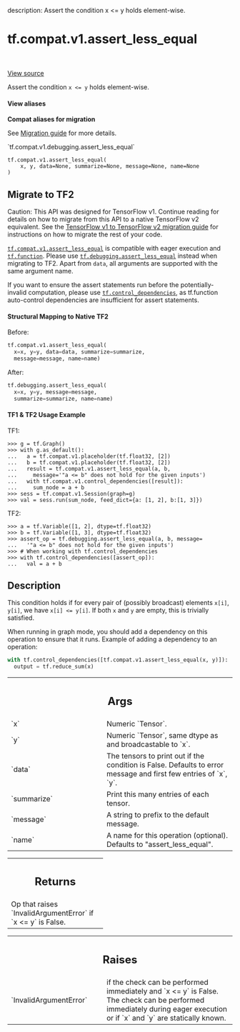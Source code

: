description: Assert the condition x <= y holds element-wise.

<div itemscope itemtype="http://developers.google.com/ReferenceObject">
<meta itemprop="name" content="tf.compat.v1.assert_less_equal" />
<meta itemprop="path" content="Stable" />
</div>

# tf.compat.v1.assert_less_equal

<!-- Insert buttons and diff -->

<table class="tfo-notebook-buttons tfo-api nocontent" align="left">

</table>

<a target="_blank" href="/code/stable/tensorflow/python/ops/check_ops.py">View source</a>



Assert the condition `x <= y` holds element-wise.

<section class="expandable">
  <h4 class="showalways">View aliases</h4>
  <p>
<b>Compat aliases for migration</b>
<p>See
<a href="https://www.tensorflow.org/guide/migrate">Migration guide</a> for
more details.</p>
<p>`tf.compat.v1.debugging.assert_less_equal`</p>
</p>
</section>

<pre class="devsite-click-to-copy prettyprint lang-py tfo-signature-link">
<code>tf.compat.v1.assert_less_equal(
    x, y, data=None, summarize=None, message=None, name=None
)
</code></pre>





 <section><devsite-expandable expanded>
 <h2 class="showalways">Migrate to TF2</h2>

Caution: This API was designed for TensorFlow v1.
Continue reading for details on how to migrate from this API to a native
TensorFlow v2 equivalent. See the
[TensorFlow v1 to TensorFlow v2 migration guide](https://www.tensorflow.org/guide/migrate)
for instructions on how to migrate the rest of your code.

<a href="../../../tf/compat/v1/assert_less_equal.md"><code>tf.compat.v1.assert_less_equal</code></a> is compatible with eager execution and
<a href="../../../tf/function.md"><code>tf.function</code></a>.
Please use <a href="../../../tf/debugging/assert_less_equal.md"><code>tf.debugging.assert_less_equal</code></a> instead when migrating to TF2. Apart
from `data`, all arguments are supported with the same argument name.

If you want to ensure the assert statements run before the
potentially-invalid computation, please use <a href="../../../tf/control_dependencies.md"><code>tf.control_dependencies</code></a>,
as tf.function auto-control dependencies are insufficient for assert
statements.

#### Structural Mapping to Native TF2

Before:

```python
tf.compat.v1.assert_less_equal(
  x=x, y=y, data=data, summarize=summarize,
  message=message, name=name)
```

After:

```python
tf.debugging.assert_less_equal(
  x=x, y=y, message=message,
  summarize=summarize, name=name)
```

#### TF1 & TF2 Usage Example

TF1:

```
>>> g = tf.Graph()
>>> with g.as_default():
...   a = tf.compat.v1.placeholder(tf.float32, [2])
...   b = tf.compat.v1.placeholder(tf.float32, [2])
...   result = tf.compat.v1.assert_less_equal(a, b,
...     message='"a <= b" does not hold for the given inputs')
...   with tf.compat.v1.control_dependencies([result]):
...     sum_node = a + b
>>> sess = tf.compat.v1.Session(graph=g)
>>> val = sess.run(sum_node, feed_dict={a: [1, 2], b:[1, 3]})
```


TF2:

```
>>> a = tf.Variable([1, 2], dtype=tf.float32)
>>> b = tf.Variable([1, 3], dtype=tf.float32)
>>> assert_op = tf.debugging.assert_less_equal(a, b, message=
...   '"a <= b" does not hold for the given inputs')
>>> # When working with tf.control_dependencies
>>> with tf.control_dependencies([assert_op]):
...   val = a + b
```



 </aside></devsite-expandable></section>

<h2>Description</h2>

<!-- Placeholder for "Used in" -->

This condition holds if for every pair of (possibly broadcast) elements
`x[i]`, `y[i]`, we have `x[i] <= y[i]`.
If both `x` and `y` are empty, this is trivially satisfied.

When running in graph mode, you should add a dependency on this operation
to ensure that it runs. Example of adding a dependency to an operation:

```python
with tf.control_dependencies([tf.compat.v1.assert_less_equal(x, y)]):
  output = tf.reduce_sum(x)
```

<!-- Tabular view -->
 <table class="responsive fixed orange">
<colgroup><col width="214px"><col></colgroup>
<tr><th colspan="2"><h2 class="add-link">Args</h2></th></tr>

<tr>
<td>
`x`
</td>
<td>
 Numeric `Tensor`.
</td>
</tr><tr>
<td>
`y`
</td>
<td>
 Numeric `Tensor`, same dtype as and broadcastable to `x`.
</td>
</tr><tr>
<td>
`data`
</td>
<td>
 The tensors to print out if the condition is False.  Defaults to
error message and first few entries of `x`, `y`.
</td>
</tr><tr>
<td>
`summarize`
</td>
<td>
Print this many entries of each tensor.
</td>
</tr><tr>
<td>
`message`
</td>
<td>
A string to prefix to the default message.
</td>
</tr><tr>
<td>
`name`
</td>
<td>
A name for this operation (optional).  Defaults to "assert_less_equal".
</td>
</tr>
</table>



<!-- Tabular view -->
 <table class="responsive fixed orange">
<colgroup><col width="214px"><col></colgroup>
<tr><th colspan="2"><h2 class="add-link">Returns</h2></th></tr>
<tr class="alt">
<td colspan="2">
Op that raises `InvalidArgumentError` if `x <= y` is False.
</td>
</tr>

</table>



<!-- Tabular view -->
 <table class="responsive fixed orange">
<colgroup><col width="214px"><col></colgroup>
<tr><th colspan="2"><h2 class="add-link">Raises</h2></th></tr>

<tr>
<td>
`InvalidArgumentError`
</td>
<td>
if the check can be performed immediately and
`x <= y` is False. The check can be performed immediately during
eager execution or if `x` and `y` are statically known.
</td>
</tr>
</table>


